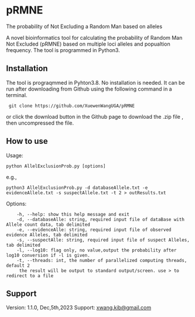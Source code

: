 # pRMNE
The probability of Not Excluding a Random Man based on alleles

A novel bioinformatics tool for calculating the probability of Random Man Not Excluded (pRMNE) based on multiple loci alleles and popualtion frequency.
The tool is programmed in Python3.

## Installation

The tool is prograqmmed in Pyhton3.8. No installation is needed. It can be run after downloading from Github using the following command in a terminal.

` git clone https://github.com/XuewenWangUGA/pRMNE`


or click the download button in the Github page to download the .zip file , then uncompressed the file.

## How to use

Usage: 

`python AllelExclusionProb.py [options]`

e.g., 

`python3 AllelExclusionProb.py -d databaseAllele.txt -e evidenceAllele.txt -s suspectAllele.txt -t 2 > outResults.txt`

Options:
    
        -h, --help: show this help message and exit
        -d, --databaseAlle: string, required input file of dataBase with Allele count data, tab delimited
        -e, --evidenceAlle: string, required input file of observed evidence Alleles, tab delimited
        -s, --suspectAlle: string, required input file of suspect Alleles, tab delimited
        -l, --log10: flag only, no value,output the probability after log10 conversion if -l is given.
        -t, --threads: int, the number of parallelized computing threads, default 2
         the result will be output to standard output/screen. use > to redirect to a file
    
## Support
Version: 1.1.0, Dec,5th,2023
Support: xwang.kib@gmail.com
